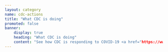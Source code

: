 ```yaml
---
layout: category
name: cdc-actions
title: "What CDC is doing"
promoted: false
banner:
    display: true
    heading: "What CDC is doing"
    content: "See how CDC is responding to COVID-19 <a href="https://www.cdc.gov/coronavirus/2019-ncov/cases-updates/summary.html#cdc-response">here</a>a>."
---
```

